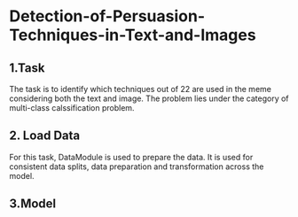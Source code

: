 # Detection-of-Persuasion-Techniques-in-Text-and-Images

## 1.Task ##

The task is to identify which techniques out of 22 are used in the meme considering both the text and image. The problem lies under the category of multi-class calssification problem.

## 2. Load Data ##

For this task, DataModule is used to prepare the data. It is used for consistent data splits, data preparation and transformation across the model.

## 3.Model ##

